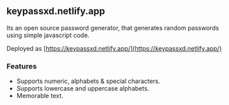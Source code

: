 ## keypassxd.netlify.app

Its an open source password generator, that generates random passwords using simple javascript code. 

Deployed as [https://keypassxd.netlify.app/](https://keypassxd.netlify.app/)

### Features 
- Supports numeric, alphabets & special characters.
- Supports lowercase and uppercase alphabets.
- Memorable text.


